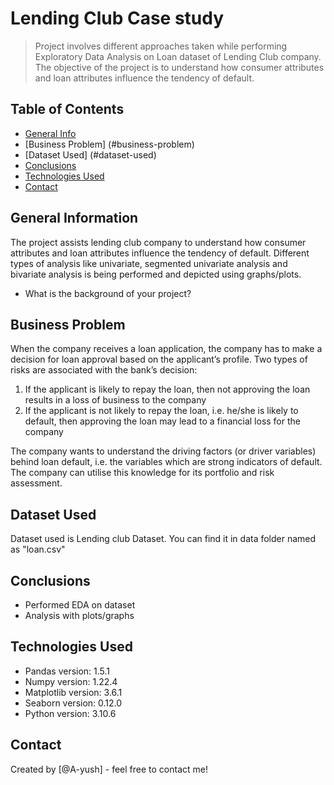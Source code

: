 # Lending Club Case study
> Project involves different approaches taken while performing Exploratory Data Analysis on Loan dataset of Lending Club company. The objective of the project is to understand how consumer attributes and loan attributes influence the tendency of default.


## Table of Contents
* [General Info](#general-information)
* [Business Problem] (#business-problem)
* [Dataset Used] (#dataset-used)
* [Conclusions](#conclusions)
* [Technologies Used](#technologies-used)
* [Contact](#contact)

<!-- You can include any other section that is pertinent to your problem -->

## General Information

The project assists lending club company to understand how consumer attributes and loan attributes influence the tendency of default. Different types of analysis like univariate, segmented univariate analysis and bivariate analysis is being performed and depicted using graphs/plots.

- What is the background of your project?

## Business Problem

When the company receives a loan application, the company has to make a decision for loan approval based on the applicant’s profile. Two types of risks are associated with the bank’s decision:

1. If the applicant is likely to repay the loan, then not approving the loan results in a loss of business to the company
2. If the applicant is not likely to repay the loan, i.e. he/she is likely to default, then approving the loan may lead to a financial loss for the company

The company wants to understand the driving factors (or driver variables) behind loan default, i.e. the variables which are strong indicators of default.  The company can utilise this knowledge for its portfolio and risk assessment. 

## Dataset Used

Dataset used is Lending club Dataset. You can find it in data folder named as "loan.csv"


## Conclusions
- Performed EDA on dataset
- Analysis with plots/graphs


## Technologies Used
- Pandas	version: 1.5.1
- Numpy		version: 1.22.4
- Matplotlib	version: 3.6.1
- Seaborn	version: 0.12.0
- Python	version: 3.10.6


## Contact
Created by [@A-yush] - feel free to contact me!


<!-- Optional -->
<!-- ## License -->
<!-- This project is open source and available under the [... License](). -->

<!-- You don't have to include all sections - just the one's relevant to your project -->